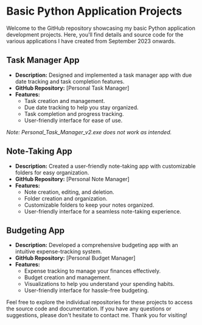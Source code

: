 # Basic Python Application Projects

Welcome to the GitHub repository showcasing my basic Python application development projects. Here, you'll find details and source code for the various applications I have created from September 2023 onwards.

## Task Manager App
- **Description:** Designed and implemented a task manager app with due date tracking and task completion features.
- **GitHub Repository:** [Personal Task Manager]
- **Features:**
  - Task creation and management.
  - Due date tracking to help you stay organized.
  - Task completion and progress tracking.
  - User-friendly interface for ease of use.
  
_Note: Personal_Task_Manager_v2.exe does not work as intended._

## Note-Taking App
- **Description:** Created a user-friendly note-taking app with customizable folders for easy organization.
- **GitHub Repository:** [Personal Note Manager]
- **Features:**
  - Note creation, editing, and deletion.
  - Folder creation and organization.
  - Customizable folders to keep your notes organized.
  - User-friendly interface for a seamless note-taking experience.

## Budgeting App
- **Description:** Developed a comprehensive budgeting app with an intuitive expense-tracking system.
- **GitHub Repository:** [Personal Budget Manager]
- **Features:**
  - Expense tracking to manage your finances effectively.
  - Budget creation and management.
  - Visualizations to help you understand your spending habits.
  - User-friendly interface for hassle-free budgeting.

Feel free to explore the individual repositories for these projects to access the source code and documentation. If you have any questions or suggestions, please don't hesitate to contact me. Thank you for visiting!
